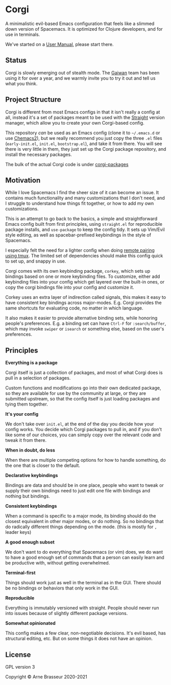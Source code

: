 # Corgi

A minimalistic evil-based Emacs configuration that feels like a slimmed down
version of Spacemacs. It is optimized for Clojure developers, and for use in
terminals.

We've started on a [User Manual](corgi_manual.org), please start there.

## Status

Corgi is slowly emerging out of stealth mode. The [Gaiwan](https://gaiwan.co)
team has been using it for over a year, and we warmly invite you to try it out
and tell us what you think.

## Project Structure

Corgi is different from most Emacs configs in that it isn't really a config at
all, instead it's a set of packages meant to be used with the
[Straight](https://github.com/raxod502/straight.el#git-backend) version manager,
which allow you to create your own Corgi-based config.

This repository *can* be used as an Emacs config (clone it to `~/.emacs.d` or
use [Chemacs2](https://github.com/plexus/chemacs2)), but we really recommend you
just copy the three `.el` files (`early-init.el`, `init.el`, `bootstrap.el`),
and take it from there. You will see there is very little in them, they just set
up the Corgi package repository, and install the necessary packages.

The bulk of the actual Corgi code is under
[corgi-packages](https://github.com/lambdaisland/corgi-packages)

## Motivation

While I love Spacemacs I find the sheer size of it can become an issue. It
contains much functionality and many customizations that I don't need, and I
struggle to understand how things fit together, or how to add my own
customizations.

This is an attempt to go back to the basics, a simple and straightforward Emacs
config built from first principles, using `straight.el` for reproducible package
installs, and `use-package` to keep the config tidy. It sets up Vim/Evil style
editing, as well as spacebar-prefixed keybindings in the style of Spacemacs.

I especially felt the need for a lighter config when doing [remote pairing using
tmux](https://lambdaisland.com/blog/2019-12-12-advent-of-parens-12-pairing-cloud-tmux).
The limited set of dependencies should make this config quick to set up, and
snappy in use.

Corgi comes with its own keybinding package, `corkey`, which sets up bindings
based on one or more keybinding files. To customize, either add keybinding files
into your config which get layered over the built-in ones, or copy the corgi
bindings file into your config and customize it.

Corkey uses an extra layer of indirection called signals, this makes it easy to
have consistent key bindings across major-modes. E.g. Corgi provides the same
shortcuts for evaluating code, no matter in which language.

It also makes it easier to provide alternative binding sets, while honoring
people's preferences. E.g. a binding set can have `Ctrl-F` for `:search/buffer`,
which may invoke `swiper` or `isearch` or something else, based on the user's
preferences.

## Principles

**Everything is a package**

Corgi itself is just a collection of packages, and most of what Corgi does is
pull in a selection of packages.

Custom functions and modifications go into their own dedicated package, so they
are available for use by the community at large, or they are submitted upstream,
so that the config itself is just loading packages and tying them together.

**It's your config**

We don't take over `init.el`, at the end of the day you decide how your config
works. You decide which Corgi packages to pull in, and if you don't like some of
our choices, you can simply copy over the relevant code and tweak it from there.

**When in doubt, do less**

When there are multiple competing options for how to handle something, do the
one that is closer to the default.

**Declarative keybindings**

Bindings are data and should be in one place, people who want to tweak or supply
their own bindings need to just edit one file with bindings and nothing but
bindings.

**Consistent keybindings**

When a command is specific to a major mode, its binding should do the closest
equivalent in other major modes, or do nothing. So no bindings that do radically
different things depending on the mode. (this is mostly for `,` leader keys)

**A good enough subset**

We don't want to do everything that Spacemacs (or vim) does, we do want to have
a good enough set of commands that a person can easily learn and be productive
with, without getting overwhelmed.

**Terminal-first**

Things should work just as well in the terminal as in the GUI. There should be
no bindings or behaviors that only work in the GUI.

**Reproducible**

Everything is immutably versioned with straight. People should never run into
issues because of slightly different package versions.

**Somewhat opinionated**

This config makes a few clear, non-negotiable decisions. It's evil based, has
structural editing, etc. But on some things it does not have
an opinion. 

## License

GPL version 3

Copyright &copy; Arne Brasseur 2020-2021
